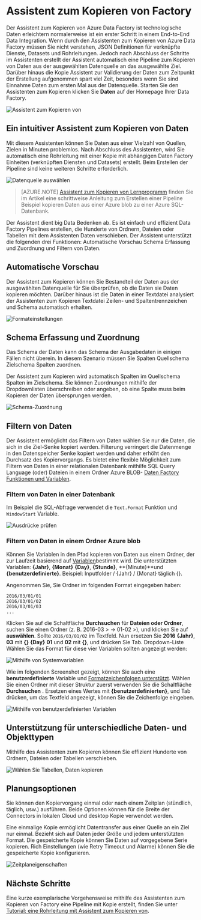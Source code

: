 <properties
    pageTitle="Assistent zum Kopieren von Factory | Microsoft Azure"
    description="Enthält Informationen zum Assistenten zum Kopieren von Factory verwenden zum Kopieren von Daten aus unterstützten Datenquellen zu senken."
    services="data-factory"
    documentationCenter=""
    authors="spelluru"
    manager="jhubbard"
    editor="monicar"/>

<tags
    ms.service="data-factory"
    ms.workload="data-services"
    ms.tgt_pltfrm="na"
    ms.devlang="na"
    ms.topic="article"
    ms.date="09/29/2016"
    ms.author="spelluru"/>

# <a name="data-factory-copy-wizard"></a>Assistent zum Kopieren von Factory
Der Assistent zum Kopieren von Azure Data Factory ist technologische Daten erleichtern normalerweise ist ein erster Schritt in einem End-to-End Data Integration. Wenn durch den Assistenten zum Kopieren von Azure Data Factory müssen Sie nicht verstehen, JSON Definitionen für verknüpfte Dienste, Datasets und Rohrleitungen. Jedoch nach Abschluss der Schritte im Assistenten erstellt der Assistent automatisch eine Pipeline zum Kopieren von Daten aus der ausgewählten Datenquelle an das ausgewählte Ziel. Darüber hinaus die Kopie Assistent zur Validierung der Daten zum Zeitpunkt der Erstellung aufgenommen spart viel Zeit, besonders wenn Sie sind Einnahme Daten zum ersten Mal aus der Datenquelle. Starten Sie den Assistenten zum Kopieren klicken Sie **Daten** auf der Homepage Ihrer Data Factory.

![Assistent zum Kopieren von](./media/data-factory-copy-wizard/copy-data-wizard.png)


## <a name="an-intuitive-wizard-for-copying-data"></a>Ein intuitiver Assistent zum Kopieren von Daten
Mit diesem Assistenten können Sie Daten aus einer Vielzahl von Quellen, Zielen in Minuten problemlos. Nach Abschluss des Assistenten, wird Sie automatisch eine Rohrleitung mit einer Kopie mit abhängigen Daten Factory Einheiten (verknüpften Diensten und Datasets) erstellt. Beim Erstellen der Pipeline sind keine weiteren Schritte erforderlich.   

![Datenquelle auswählen](./media/data-factory-copy-wizard/select-data-source-page.png)

> [AZURE.NOTE] [Assistent zum Kopieren von Lernprogramm](data-factory-copy-data-wizard-tutorial.md) finden Sie im Artikel eine schrittweise Anleitung zum Erstellen einer Pipeline Beispiel kopieren Daten aus einer Azure blob zu einer Azure SQL-Datenbank. 

Der Assistent dient big Data Bedenken ab. Es ist einfach und effizient Data Factory Pipelines erstellen, die Hunderte von Ordnern, Dateien oder Tabellen mit dem Assistenten Daten verschieben. Der Assistent unterstützt die folgenden drei Funktionen: Automatische Vorschau Schema Erfassung und Zuordnung und Filtern von Daten. 

## <a name="automatic-data-preview"></a>Automatische Vorschau 
Der Assistent zum Kopieren können Sie Bestandteil der Daten aus der ausgewählten Datenquelle für Sie überprüfen, ob die Daten sie Daten kopieren möchten. Darüber hinaus ist die Daten in einer Textdatei analysiert der Assistenten zum Kopieren Textdatei Zeilen- und Spaltentrennzeichen und Schema automatisch erhalten. 

![Formateinstellungen](./media/data-factory-copy-wizard/file-format-settings.png)

## <a name="schema-capture-and-mapping"></a>Schema Erfassung und Zuordnung 
Das Schema der Daten kann das Schema der Ausgabedaten in einigen Fällen nicht überein. In diesem Szenario müssen Sie Spalten Quellschema Zielschema Spalten zuordnen. 

Der Assistent zum Kopieren wird automatisch Spalten im Quellschema Spalten im Zielschema. Sie können Zuordnungen mithilfe der Dropdownlisten überschreiben oder angeben, ob eine Spalte muss beim Kopieren der Daten übersprungen werden.   

![Schema-Zuordnung](./media/data-factory-copy-wizard/schema-mapping.png)

## <a name="filtering-data"></a>Filtern von Daten  
Der Assistent ermöglicht das Filtern von Daten wählen Sie nur die Daten, die sich in die Ziel-Senke kopiert werden. Filterung verringert die Datenmenge in den Datenspeicher Senke kopiert werden und daher erhöht den Durchsatz des Kopiervorgangs. Es bietet eine flexible Möglichkeit zum Filtern von Daten in einer relationalen Datenbank mithilfe SQL Query Language (oder) Dateien in einem Ordner Azure BLOB- [Daten Factory Funktionen und Variablen](data-factory-functions-variables.md).   

### <a name="filtering-of-data-in-a-database"></a>Filtern von Daten in einer Datenbank  
Im Beispiel die SQL-Abfrage verwendet die `Text.Format` Funktion und `WindowStart` Variable. 

![Ausdrücke prüfen](./media/data-factory-copy-wizard/validate-expressions.png)

### <a name="filtering-of-data-in-an-azure-blob-folder"></a>Filtern von Daten in einem Ordner Azure blob
Können Sie Variablen in den Pfad kopieren von Daten aus einem Ordner, der zur Laufzeit basierend auf [Variablen](data-factory-functions-variables.md#data-factory-system-variables)bestimmt wird. Die unterstützten Variablen: **{Jahr}**, **{Monat}** **{Day}**, **{Stunde}**, **{Minute}**und **{benutzerdefinierte}**. Beispiel: Inputfolder / {Jahr} / {Monat} täglich {}.

Angenommen Sie, Sie Ordner im folgenden Format eingegeben haben:

    2016/03/01/01
    2016/03/01/02
    2016/03/01/03
    ...

Klicken Sie auf die Schaltfläche **Durchsuchen** für **Dateien oder Ordner**, suchen Sie einen Ordner (z. B. 2016-03 > -> 01-02 >), und klicken Sie auf **auswählen**. Sollte `2016/03/01/02` im Textfeld. Nun ersetzen Sie **2016** **{Jahr}**, **03** mit **{}** **{Day}** **01** und **02** mit **{}**, und drücken Sie Tab. Dropdown-Liste Wählen Sie das Format für diese vier Variablen sollten angezeigt werden:

![Mithilfe von Systemvariablen](./media/data-factory-copy-wizard/blob-standard-variables-in-folder-path.png)   

Wie im folgenden Screenshot gezeigt, können Sie auch eine **benutzerdefinierte** Variable und [Formatzeichenfolgen unterstützt](https://msdn.microsoft.com/library/8kb3ddd4.aspx). Wählen Sie einen Ordner mit dieser Struktur zuerst verwenden Sie die Schaltfläche **Durchsuchen** . Ersetzen eines Wertes mit **{benutzerdefinierten}**, und Tab drücken, um das Textfeld angezeigt, können Sie die Zeichenfolge eingeben.     

![Mithilfe von benutzerdefinierten Variablen](./media/data-factory-copy-wizard/blob-custom-variables-in-folder-path.png)


## <a name="support-for-diverse-data-and-object-types"></a>Unterstützung für unterschiedliche Daten- und Objekttypen
Mithilfe des Assistenten zum Kopieren können Sie effizient Hunderte von Ordnern, Dateien oder Tabellen verschieben.

![Wählen Sie Tabellen, Daten kopieren](./media/data-factory-copy-wizard/select-tables-to-copy-data.png)

## <a name="scheduling-options"></a>Planungsoptionen
Sie können den Kopiervorgang einmal oder nach einem Zeitplan (stündlich, täglich, usw.) ausführen. Beide Optionen können für die Breite der Connectors in lokalen Cloud und desktop Kopie verwendet werden.

Eine einmalige Kopie ermöglicht Datentransfer aus einer Quelle an ein Ziel nur einmal. Bezieht sich auf Daten jeder Größe und jedem unterstützten Format. Die gespeicherte Kopie können Sie Daten auf vorgegebene Serie kopieren. Rich Einstellungen (wie Retry Timeout und Alarme) können Sie die gespeicherte Kopie konfigurieren.

![Zeitplaneigenschaften](./media/data-factory-copy-wizard/scheduling-properties.png)


## <a name="next-steps"></a>Nächste Schritte
Eine kurze exemplarische Vorgehensweise mithilfe des Assistenten zum Kopieren von Factory eine Pipeline mit Kopie erstellt, finden Sie unter [Tutorial: eine Rohrleitung mit Assistent zum Kopieren von](data-factory-copy-data-wizard-tutorial.md).
